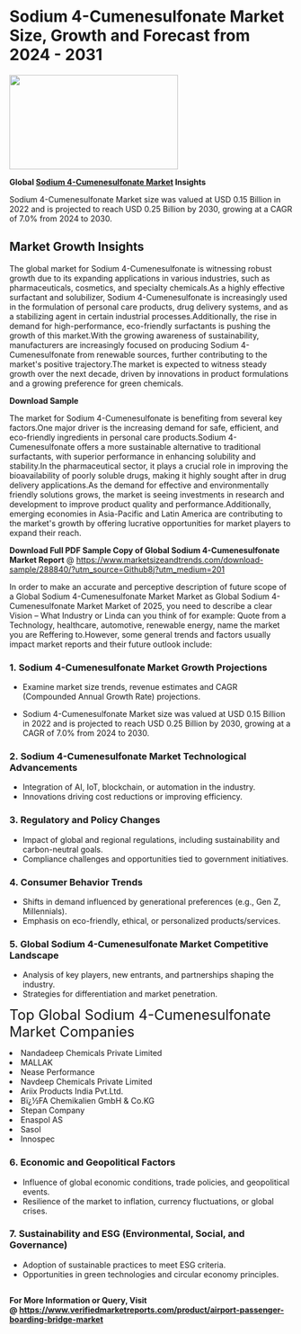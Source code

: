 <H1>Sodium 4-Cumenesulfonate Market Size, Growth and Forecast from 2024 - 2031</H1><img class="aligncenter size-medium wp-image-584254" src="https://thirdeyenews.in/wp-content/uploads/2024/09/Global-Market-Research-300x168.jpeg" alt="" width="300" height="168" /><p><strong>Global&nbsp;<a href="https://www.marketsizeandtrends.com/download-sample/288840/?utm_source=Github8j?utm_medium=201">Sodium 4-Cumenesulfonate Market</a> Insights</strong></p><p>Sodium 4-Cumenesulfonate Market size was valued at USD 0.15 Billion in 2022 and is projected to reach USD 0.25 Billion by 2030, growing at a CAGR of 7.0% from 2024 to 2030.</p><p><h2>Market Growth Insights</h2> <p>The global market for Sodium 4-Cumenesulfonate is witnessing robust growth due to its expanding applications in various industries, such as pharmaceuticals, cosmetics, and specialty chemicals.As a highly effective surfactant and solubilizer, Sodium 4-Cumenesulfonate is increasingly used in the formulation of personal care products, drug delivery systems, and as a stabilizing agent in certain industrial processes.Additionally, the rise in demand for high-performance, eco-friendly surfactants is pushing the growth of this market.With the growing awareness of sustainability, manufacturers are increasingly focused on producing Sodium 4-Cumenesulfonate from renewable sources, further contributing to the market's positive trajectory.The market is expected to witness steady growth over the next decade, driven by innovations in product formulations and a growing preference for green chemicals.</p> <p><strong>Download Sample</strong></p> <p>The market for Sodium 4-Cumenesulfonate is benefiting from several key factors.One major driver is the increasing demand for safe, efficient, and eco-friendly ingredients in personal care products.Sodium 4-Cumenesulfonate offers a more sustainable alternative to traditional surfactants, with superior performance in enhancing solubility and stability.In the pharmaceutical sector, it plays a crucial role in improving the bioavailability of poorly soluble drugs, making it highly sought after in drug delivery applications.As the demand for effective and environmentally friendly solutions grows, the market is seeing investments in research and development to improve product quality and performance.Additionally, emerging economies in Asia-Pacific and Latin America are contributing to the market's growth by offering lucrative opportunities for market players to expand their reach.</p> <p><span class=""><strong>Download Full PDF Sample Copy of Global Sodium 4-Cumenesulfonate Market Report</strong> @ <a href="https://www.marketsizeandtrends.com/download-sample/288840/?utm_source=Github8j?utm_medium=201" target="_blank">https://www.marketsizeandtrends.com/download-sample/288840/?utm_source=Github8j?utm_medium=201</a></span></p><p>In order to make an accurate and perceptive description of future scope of a Global&nbsp;Sodium 4-Cumenesulfonate Market Market as Global&nbsp;Sodium 4-Cumenesulfonate Market Market of 2025, you need to describe a clear Vision &ndash; What Industry or Linda can you think of for example: Quote from a Technology, healthcare, automotive, renewable energy, name the market you are Reffering to.However, some general trends and factors usually impact market reports and their future outlook include:</p><h3>1.&nbsp;<strong>Sodium 4-Cumenesulfonate Market Growth Projections</strong></h3><ul><li>Examine market size trends, revenue estimates and CAGR (Compounded Annual Growth Rate) projections.</li><li><p>Sodium 4-Cumenesulfonate Market size was valued at USD 0.15 Billion in 2022 and is projected to reach USD 0.25 Billion by 2030, growing at a CAGR of 7.0% from 2024 to 2030.</p></li></ul><h3>2.&nbsp;<strong>Sodium 4-Cumenesulfonate Market Technological Advancements</strong></h3><ul><li>Integration of AI, IoT, blockchain, or automation in the industry.</li><li>Innovations driving cost reductions or improving efficiency.</li></ul><h3>3.&nbsp;<strong>Regulatory and Policy Changes</strong></h3><ul><li>Impact of global and regional regulations, including sustainability and carbon-neutral goals.</li><li>Compliance challenges and opportunities tied to government initiatives.</li></ul><h3>4.&nbsp;<strong>Consumer Behavior Trends</strong></h3><ul><li>Shifts in demand influenced by generational preferences (e.g., Gen Z, Millennials).</li><li>Emphasis on eco-friendly, ethical, or personalized products/services.</li></ul><h3>5.&nbsp;<strong>Global Sodium 4-Cumenesulfonate Market Competitive Landscape</strong></h3><ul><li>Analysis of key players, new entrants, and partnerships shaping the industry.</li><li>Strategies for differentiation and market penetration.</li></ul><p data-pm-slice="1 1 []"><span style="color: inherit; font-family: inherit; font-size: 25px;">Top Global Sodium 4-Cumenesulfonate Market Companies</span></p><div class="" data-test-id=""><p><li>Nandadeep Chemicals Private Limited</li><li> MALLAK</li><li> Nease Performance</li><li> Navdeep Chemicals Private Limited</li><li> Ariix Products India Pvt.Ltd.</li><li> Bï¿½FA Chemikalien GmbH & Co.KG</li><li> Stepan Company</li><li> Enaspol AS</li><li> Sasol</li><li> Innospec</li></p></div><h3>6.&nbsp;<strong>Economic and Geopolitical Factors</strong></h3><ul><li>Influence of global economic conditions, trade policies, and geopolitical events.</li><li>Resilience of the market to inflation, currency fluctuations, or global crises.</li></ul><h3>7.&nbsp;<strong>Sustainability and ESG (Environmental, Social, and Governance)</strong></h3><ul><li>Adoption of sustainable practices to meet ESG criteria.</li><li>Opportunities in green technologies and circular economy principles.</li></ul><h2><strong style="font-size: 14px;">For More Information or Query, Visit @&nbsp;</strong><a style="background-color: #ffffff; font-size: 14px;" href="https://www.marketsizeandtrends.com/report/sodium-4-cumenesulfonate-market/" target="_blank">https://www.verifiedmarketreports.com/product/airport-passenger-boarding-bridge-market</a></h2>